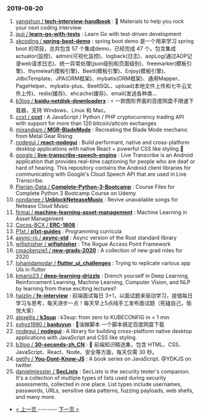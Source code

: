 ### 2019-08-20 
1. [yangshun / **tech-interview-handbook**](https://github.com/yangshun/tech-interview-handbook) : 💯 Materials to help you rock your next coding interview
1. [quii / **learn-go-with-tests**](https://github.com/quii/learn-go-with-tests) : Learn Go with test-driven development
1. [xkcoding / **spring-boot-demo**](https://github.com/xkcoding/spring-boot-demo) : spring boot demo 是一个用来学习 spring boot 的项目，总共包含 57 个集成demo，已经完成 47 个。包含集成 actuator(监控)、admin(可视化监控)、logback(日志)、aopLog(通过AOP记录web请求日志)、统一异常处理(json级别和页面级别)、freemarker(模板引擎)、thymeleaf(模板引擎)、Beetl(模板引擎)、Enjoy(模板引擎)、JdbcTemplate、JPA(ORM框架)、mybatis(ORM框架)、通用Mapper、PageHelper、mybatis-plus、BeetlSQL、upload(本地文件上传和七牛云文件上传)、redis(缓存)、ehcache(缓存)、email(发送各种类…
1. [b3log / **baidu-netdisk-downloaderx**](https://github.com/b3log/baidu-netdisk-downloaderx) : ⚡️ 一款图形界面的百度网盘不限速下载器，支持 Windows、Linux 和 Mac。
1. [ccxt / **ccxt**](https://github.com/ccxt/ccxt) : A JavaScript / Python / PHP cryptocurrency trading API with support for more than 120 bitcoin/altcoin exchanges
1. [mixandjam / **MGR-BladeMode**](https://github.com/mixandjam/MGR-BladeMode) : Recreating the Blade Mode mechanic from Metal Gear Rising
1. [nodegui / **react-nodegui**](https://github.com/nodegui/react-nodegui) : Build performant, native and cross-platform desktop applications with native React + powerful CSS like styling.🚀
1. [google / **live-transcribe-speech-engine**](https://github.com/google/live-transcribe-speech-engine) : Live Transcribe is an Android application that provides real-time captioning for people who are deaf or hard of hearing. This repository contains the Android client libraries for communicating with Google's Cloud Speech API that are used in Live Transcribe.
1. [Pierian-Data / **Complete-Python-3-Bootcamp**](https://github.com/Pierian-Data/Complete-Python-3-Bootcamp) : Course Files for Complete Python 3 Bootcamp Course on Udemy
1. [nondanee / **UnblockNeteaseMusic**](https://github.com/nondanee/UnblockNeteaseMusic) : Revive unavailable songs for Netease Cloud Music
1. [firmai / **machine-learning-asset-management**](https://github.com/firmai/machine-learning-asset-management) : Machine Learning in Asset Management
1. [Cocos-BCX / **ERC-1808**](https://github.com/Cocos-BCX/ERC-1808) : 
1. [P1xt / **p1xt-guides**](https://github.com/P1xt/p1xt-guides) : Programming curricula
1. [async-rs / **async-std**](https://github.com/async-rs/async-std) : Async version of the Rust standard library
1. [wifiphisher / **wifiphisher**](https://github.com/wifiphisher/wifiphisher) : The Rogue Access Point Framework
1. [cmackenzie1 / **new-grads-2020**](https://github.com/cmackenzie1/new-grads-2020) : A collection of new grad roles for 2020
1. [lohanidamodar / **flutter_ui_challenges**](https://github.com/lohanidamodar/flutter_ui_challenges) : Trying to replicate various app UIs in flutter
1. [kmario23 / **deep-learning-drizzle**](https://github.com/kmario23/deep-learning-drizzle) : Drench yourself in Deep Learning, Reinforcement Learning, Machine Learning, Computer Vision, and NLP by learning from these exciting lectures!!
1. [haizlin / **fe-interview**](https://github.com/haizlin/fe-interview) : 前端面试每日 3+1，以面试题来驱动学习，提倡每日学习与思考，每天进步一点！每天早上5点纯手工发布面试题（死磕自己，愉悦大家）
1. [alexellis / **k3sup**](https://github.com/alexellis/k3sup) : k3sup: from zero to KUBECONFIG in < 1 min
1. [syhyz1990 / **baiduyun**](https://github.com/syhyz1990/baiduyun) : 🖖油猴脚本 一个脚本搞定百度网盘下载
1. [nodegui / **nodegui**](https://github.com/nodegui/nodegui) : A library for building cross-platform native desktop applications with JavaScript and CSS like styling.
1. [b3log / **30-seconds-zh_CN**](https://github.com/b3log/30-seconds-zh_CN) : 📙 前端知识精选集，包含 HTML、CSS、JavaScript、React、Node、安全等方面，每天仅需 30 秒。
1. [getify / **You-Dont-Know-JS**](https://github.com/getify/You-Dont-Know-JS) : A book series on JavaScript. @YDKJS on twitter.
1. [danielmiessler / **SecLists**](https://github.com/danielmiessler/SecLists) : SecLists is the security tester's companion. It's a collection of multiple types of lists used during security assessments, collected in one place. List types include usernames, passwords, URLs, sensitive data patterns, fuzzing payloads, web shells, and many more. 

- [ < 上一页 ](https://github.com/able8/github-trending-daily-record/blob/master/2019-08-19.md) -------- [ 下一页 > ](https://github.com/able8/github-trending-daily-record/blob/master/2019-08-21.md)